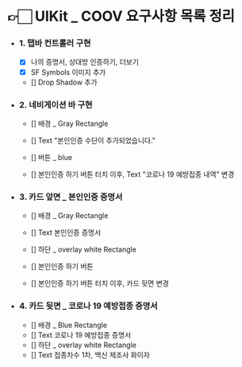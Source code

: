 # 👉🏻 UIKit _ COOV 요구사항 목록 정리

- ### 1. 탭바 컨트롤러 구현
  - [x] 나의 증명서, 상대방 인증하기, 더보기
  - [x] SF Symbols 이미지 추가
  - [] Drop Shadow 추가
  
  
- ### 2. 네비게이션 바 구현
  - [] 배경 _ Gray Rectangle
  - [] Text "본인인증 수단이 추가되었습니다."
  - [] 버튼 _ blue
 
  - [] 본인인증 하기 버튼 터치 이후, Text "코로나 19 예방접종 내역" 변경

 
- ### 3. 카드 앞면 _ 본인인증 증명서
  - [] 배경 _ Gray Rectangle
  - [] Text 본인인증 증명서
  - [] 하단 _ overlay white Rectangle
  - [] 본인인증 하기 버튼
  
  - [] 본인인증 하기 버튼 터치 이후, 카드 뒷면 변경



- ### 4. 카드 뒷면 _ 코로나 19 예방접종 증명서
  - [] 배경 _ Blue Rectangle
  - [] Text 코로나 19 예방접종 증명서
  - [] 하단 _ overlay white Rectangle
  - [] Text 접종차수 1차, 백신 제조사 화이자




